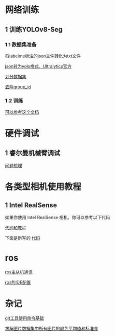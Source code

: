 # 网络训练

## 1 训练YOLOv8-Seg 
### 1.1 数据集准备

[将labelme标注的json文件转化为txt文件](./data_convert_scripts/labelme2yolo.py)

[json转为yolo格式，Ultralytics官方](https://github.com/ultralytics/JSON2YOLO/tree/master)

[划分数据集](./data_convert_scripts/split_dataset.py)

[去除group_id](./coco_assist/combine_multi_group.py)

### 1.2 训练
[可以参考这个文档](https://blog.csdn.net/m0_70140421/article/details/129052132)


# 硬件调试

## 1 睿尔曼机械臂调试

[问题梳理](./realman_robot_issues.md)

# 各类型相机使用教程

## 1 Intel RealSense

如果你使用 Intel RealSense 相机，你可以参考以下代码 

[代码和教程](./Image-Capture-With-RealSense/README_CN.md)

下面是新写的
[代码](./cams/realsense.py)

# ros

[ros主从机通讯](./ros_connect.md) 

[ros的IDE配置](./ros_vscode_config.md)

# 杂记
[git工具使用命令基础](./git_usage.md) 

[求解图片数据集中所有图片的颜色平均值和标准差](./calculate_mean_std_of_image/demo.py)
